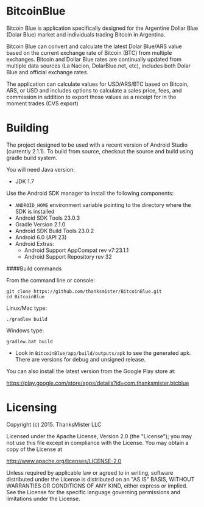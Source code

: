 BitcoinBlue
========
Bitcoin Blue is application specifically designed for the Argentine Dollar Blue (Dolar Blue) market and individuals trading Bitcoin in Argentina. 

Bitcoin Blue can convert and calculate the latest Dolar Blue/ARS value based on the current exchange rate of Bitcoin (BTC) from multiple exchanges.  Bitcoin and Dollar Blue rates are continually updated from multiple data sources (La Nacion, DolarBlue.net, etc), includes both Dolar Blue and official exchange rates.

The application can calculate values for USD/ARS/BTC based on Bitcoin, ARS, or USD and includes options to calculate a sales price, fees, and commission in addition to export those values as a receipt for in the moment trades (CVS export)

Building
========
The project designed to be used with a recent version of Android Studio (currently 2.1.1). To build from source, checkout the source and build using gradle build system. 

You will need Java version:

* JDK 1.7
 
Use the Android SDK manager to install the following components:

* `ANDROID_HOME` environment variable pointing to the directory where the SDK is installed
* Android SDK Tools 23.0.3
* Gradle Version 2.1.0
* Android SDK Build Tools 23.0.2
* Android 6.0 (API 23) 
 * Android Extras:
    * Android Support AppCompat rev v7:23.1.1
    * Android Support Repository rev 32

####Build commands

From the command line or console:

    git clone https://github.com/thanksmister/BitcoinBlue.git
    cd BitcoinBlue

Linux/Mac type:

    ./gradlew build

Windows type:

    gradlew.bat build

 - Look in `BitcoinBlue/app/build/outputs/apk` to see the generated apk. 
   There are versions for debug and unsigned release.

You can also install the latest version from the Google Play store at:

https://play.google.com/store/apps/details?id=com.thanksmister.btcblue

Licensing
========
Copyright (c)  2015.  ThanksMister LLC
 
Licensed under the Apache License, Version 2.0 (the "License");
you may not use this file except in compliance with the License. 
You may obtain a copy of the License at
  
http://www.apache.org/licenses/LICENSE-2.0
  
Unless required by applicable law or agreed to in writing, software distributed 
under the License is distributed on an "AS IS" BASIS, 
WITHOUT WARRANTIES OR CONDITIONS OF ANY KIND, either express or implied. 
See the License for the specific language governing permissions and 
limitations under the License.

